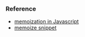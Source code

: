 ### Reference

- [memoization in Javascript](https://www.30secondsofcode.org/blog/s/javascript-memoization)
- [memoize snippet](https://www.30secondsofcode.org/js/s/memoize)